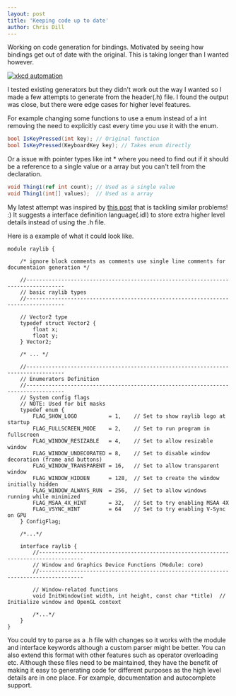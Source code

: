 ```yaml
---
layout: post
title: 'Keeping code up to date'
author: Chris Dill
---
```


Working on code generation for bindings. Motivated by seeing how bindings get out of date with the original. This is taking longer than I wanted however.

[![xkcd automation](https://imgs.xkcd.com/comics/automation.png)](https://xkcd.com/1319/)

I tested existing generators but they didn't work out the way I wanted so I made a few attempts to generate from the header(.h) file. I found the output was close, but there were edge cases for higher level features.

For example changing some functions to use a enum instead of a int removing the need to explicitly cast every time you use it with the enum.

```csharp
bool IsKeyPressed(int key); // Original function
bool IsKeyPressed(KeyboardKey key); // Takes enum directly
```

Or a issue with pointer types like int * where you need to find out if it should be a reference to a single value or a array but you can't tell from the declaration. 

```csharp
void Thing1(ref int count); // Used as a single value
void Thing1(int[] values);  // Used as a array
```

My latest attempt was inspired by [this post](https://ourmachinery.com/post/creating-cross-language-apis/) that is tackling similar problems! :) 
It suggests a interface definition language(.idl) to store extra higher level details instead of using the .h file.

Here is a example of what it could look like.

```
module raylib {

    /* ignore block comments as comments use single line comments for documentaion generation */

    //----------------------------------------------------------------------------------
    // basic raylib types
    //----------------------------------------------------------------------------------
    
    // Vector2 type
    typedef struct Vector2 {
        float x;
        float y;
    } Vector2;

    /* ... */

    //----------------------------------------------------------------------------------
    // Enumerators Definition
    //----------------------------------------------------------------------------------
    // System config flags
    // NOTE: Used for bit masks
    typedef enum {
        FLAG_SHOW_LOGO          = 1,    // Set to show raylib logo at startup
        FLAG_FULLSCREEN_MODE    = 2,    // Set to run program in fullscreen
        FLAG_WINDOW_RESIZABLE   = 4,    // Set to allow resizable window
        FLAG_WINDOW_UNDECORATED = 8,    // Set to disable window decoration (frame and buttons)
        FLAG_WINDOW_TRANSPARENT = 16,   // Set to allow transparent window
        FLAG_WINDOW_HIDDEN      = 128,  // Set to create the window initially hidden
        FLAG_WINDOW_ALWAYS_RUN  = 256,  // Set to allow windows running while minimized
        FLAG_MSAA_4X_HINT       = 32,   // Set to try enabling MSAA 4X
        FLAG_VSYNC_HINT         = 64    // Set to try enabling V-Sync on GPU
    } ConfigFlag;

    /*...*/

    interface raylib {
        //------------------------------------------------------------------------------------
        // Window and Graphics Device Functions (Module: core)
        //------------------------------------------------------------------------------------

        // Window-related functions
        void InitWindow(int width, int height, const char *title)  // Initialize window and OpenGL context

        /*...*/
    }
}
```

You could try to parse as a .h file with changes so it works with the module and interface keywords although a custom parser might be better. You can also extend this format with other
features such as operator overloading etc. Although these files need to be maintained, they have the benefit of making it easy to generating code for different purposes as the high level details are in one place. For example, documentation and autocomplete support.
